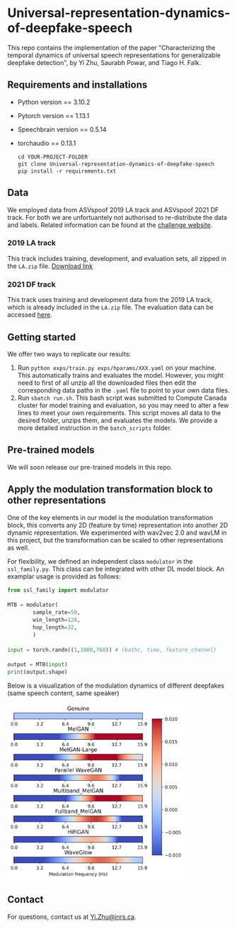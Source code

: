 # Universal-representation-dynamics-of-deepfake-speech

This repo contains the implementation of the paper "Characterizing the temporal dynamics of universal speech representations for generalizable deepfake detection", by Yi Zhu, Saurabh Powar, and Tiago H. Falk.

## Requirements and installations

* Python version == 3.10.2
* Pytorch version == 1.13.1
* Speechbrain version == 0.5.14
* torchaudio == 0.13.1

  ```shell
  cd YOUR-PROJECT-FOLDER
  git clone Universal-representation-dynamics-of-deepfake-speech
  pip install -r requirements.txt
  ```

## Data

We employed data from ASVspoof 2019 LA track and ASVspoof 2021 DF track. For both we are unfortuantely not authorised to re-distribute the data and labels. Related information can be found at the [challenge website](https://www.asvspoof.org/index2021.html).

### 2019 LA track

This track includes training, development, and evaluation sets, all zipped in the `LA.zip` file. [Download link](https://datashare.ed.ac.uk/handle/10283/3336)

### 2021 DF track

This track uses training and development data from the 2019 LA track, which is already included in the `LA.zip` file. The evaluation data can be accessed [here](https://zenodo.org/record/4835108).

## Getting started

We offer two ways to replicate our results:

1. Run `python exps/train.py exps/hparams/XXX.yaml` on your machine. This automatically trains and evaluates the model. However, you might need to first of all unzip all the downloaded files then edit the corresponding data paths in the `.yaml` file to point to your own data files.
2. Run `sbatch run.sh`. This bash script was submitted to Compute Canada cluster for model training and evaluation, so you may need to alter a few lines to meet your own requirements. This script moves all data to the desired folder, unzips them, and evaluates the models. We provide a more detailed instruction in the `batch_scripts` folder.

## Pre-trained models

We will soon release our pre-trained models in this repo.

## Apply the modulation transformation block to other representations

One of the key elements in our model is the modulation transformation block, this converts any 2D (feature by time) representation into another 2D dynamic representation. We experimented with wav2vec 2.0 and wavLM in this project, but the transformation can be scaled to other representations as well.

For flexibility, we defined an independent class `modulator` in the `ssl_family.py`. This class can be integrated with other DL model block. An examplar usage is provided as follows:

```python
from ssl_family import modulator

MTB = modulator(
		sample_rate=50,
		win_length=128,
		hop_length=32,
		)

input = torch.randn((1,1000,768)) # (bathc, time, feature_channel)

output = MTB(input)
print(output.shape)
```

Below is a visualization of the modulation dynamics of different deepfakes (same speech content, same speaker)

<img src="image/README/1694741997462.png"  width="400" height="400">

## Contact

For questions, contact us at [Yi.Zhu@inrs.ca]().
